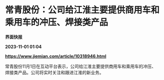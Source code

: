 # 常青股份：公司给江淮主要提供商用车和乘用车的冲压、焊接类产品
**界面快报**

**2023-11-01 01:04**

**https://www.jiemian.com/article/10318946.html**

常青股份11月1日在互动平台表示，公司给江淮主要提供商用车和乘用车的冲压、焊接类产品。公司将实时关注和跟进江淮的新业务。